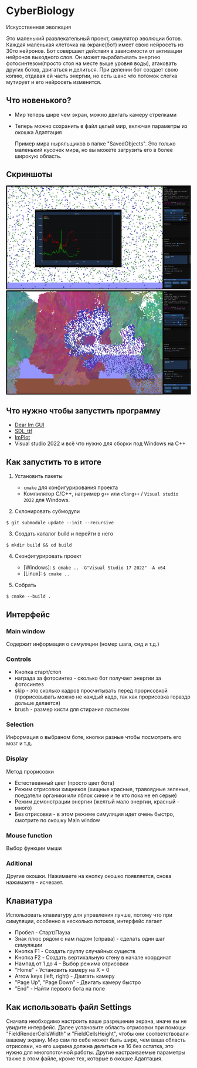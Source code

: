 # CyberBiology
Искусственная эволюция

Это маленький развлекательный проект, симулятор эволюции ботов. Каждая маленькая клеточка на экране(бот) имеет свою нейросеть из 30то нейронов. Бот совершает действия в зависимости от активации нейронов выходного слоя. Он может вырабатывать энергию фотосинтезом(просто стоя на месте выше уровня воды), атаковать других ботов, двигаться и делиться. При делении бот создает свою копию, отдавая ей часть энергии, но есть шанс что потомок слегка мутирует и его нейросеть изменится.

## Что новенького?
+ Мир теперь шире чем экран, можно двигать камеру стрелками
+ Теперь можно сохранить в файл целый мир, включая параметры из окошка Адаптация

  Пример мира ныряльщиков в папке "SavedObjects". Это только маленький кусочек мира, но вы можете загрузить его
в более широкую область. 

## Скриншоты

![Screenshot1](/Screenshots/5.png?raw=true "Screenshot1")
![Screenshot2](/Screenshots/4.png?raw=true "Screenshot2")


## Что нужно чтобы запустить программу

+ [Dear Im GUI](https://github.com/Tyyppi77/imgui_sdl)
+ [SDL_ttf](https://github.com/libsdl-org/SDL_ttf)
+ [ImPlot](https://github.com/epezent/implot)
+ Visual studio 2022 и всё что нужно для сборки под Windows на С++


## Как запустить то в итоге
1. Установить пакеты 
    - `cmake` для конфигурирования проекта
    - Компилятор С/С++, например `g++` или `clang++` / `Visual studio 2022` для Windows.

2. Склонировать субмодули

```console
$ git submodule update --init --recursive
```

3. Создать каталог build и перейти в него

```console
$ mkdir build && cd build
```

4. Сконфигурировать проект
    - [Windows]: `$ cmake .. -G"Visual Studio 17 2022" -A x64`
    - [Linux]: `$ cmake ..`

5. Собрать

```console
$ cmake --build .
```

## Интерфейс

### Main window
Содержит информация о симуляции (номер шага, сид и т.д.)

### Controls
+ Кнопка старт/стоп
+ награда за фотосинтез - сколько бот получает энергии за фотосинтез
+ skip - это сколько кадров просчитывать перед прорисовкой (прорисовывать можно не каждый кадр, так как прорисовка гораздо дольше делается)
+ brush - размер кисти для стирания ластиком

### Selection
Информация о выбраном боте, кнопки разные чтобы посмотреть его мозг и т.д.

### Display
Метод прорисовки
+ Естествевнный цвет (просто цвет бота)
+ Режим отрисовки хищников (хищные красные, травоядные зеленые, поедатели органики или яблок синие и те кто пока не ел серые)
+ Режим демонстрации энергии (желтый мало энергии, красный - много)
+ Без отрисовки - в этом режиме симуляция идет очень быстро, смотрите по окошку Main window

### Mouse function
Выбор функции мыши

### Aditional
Другие окошки. Нажимаете на кнопку окошко появляется, снова нажимаете - исчезает.

## Клавиатура

Использовать клавиатуру для управления лучше, потому что при симуляции, особенно в несколько потоков, интерфейс лагает

+ Пробел - Старт/Пауза
+ Знак плюс рядом с нам падом (справа) - сделать один шаг симуляции
+ Кнопка F1 - Создать группу случайных существ
+ Кнопка F2 - Создать вертикальную стену в начале координат
+ Нампад от 1 до 4 - Выбор режима отрисовки
+ "Home" - Установить камеру на X = 0
+ Arrow keys (left, right) - Двигать камеру
+ "Page Up", "Page Down" - Двигать камеру быстро
+ "End" - Найти первого бота на поле

## Как использовать файл Settings
Сначала необходимо настроить ваше разрешение экрана, иначе вы не увидите интерфейс. Далее установите 
область отрисовки при помощи "FieldRenderCellsWidth" и "FieldCellsHeight", чтобы они соответствовали
вашему экрану. Мир сам по себе может быть шире, чем ваша область отрисовки, но его ширина должна делиться
на 16 без остатка, это нужно для многопоточной работы.
Другие настраиваемые параметры также в этом файле, кроме тех, которые в окошке Адаптация.

